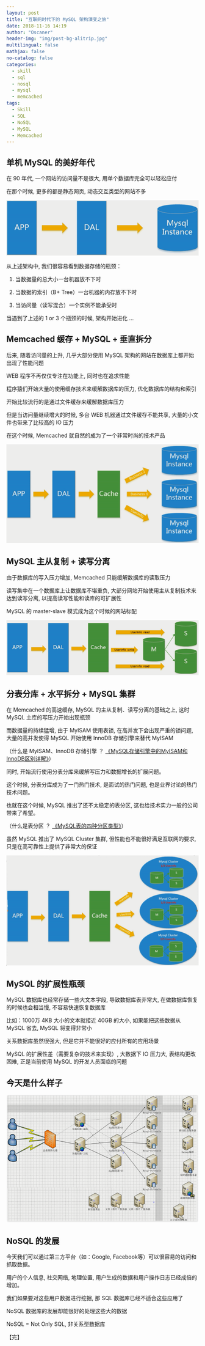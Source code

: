 ```yaml
---
layout: post
title: "互联网时代下的 MySQL 架构演变之旅"
date: 2018-11-16 14:19
author: "Oscaner"
header-img: "img/post-bg-alitrip.jpg"
multilingual: false
mathjax: false
no-catalog: false
categories:
  - skill
  - sql
  - nosql
  - mysql
  - memcached
tags:
  - Skill
  - SQL
  - NoSQL
  - MySQL
  - Memcached
---
```


## 单机 MySQL 的美好年代

在 90 年代, 一个网站的访问量不是很大, 用单个数据库完全可以轻松应付

在那个时候, 更多的都是静态网页, 动态交互类型的网站不多

![1.png](/assets/img/in-post/skill/sql/post-evolution-of-mysql-arch/1.png)

从上述架构中, 我们很容易看到数据存储的瓶颈：

1. 当数据量的总大小一台机器放不下时

2. 当数据的索引（B+ Tree）一台机器的内存放不下时

3. 当访问量（读写混合）一个实例不能承受时

当遇到了上述的 1 or 3 个瓶颈的时候, 架构开始进化 ...

## Memcached 缓存 + MySQL + 垂直拆分

后来, 随着访问量的上升, 几乎大部分使用 MySQL 架构的网站在数据库上都开始出现了性能问题

WEB 程序不再仅仅专注在功能上, 同时也在追求性能

程序猿们开始大量的使用缓存技术来缓解数据库的压力, 优化数据库的结构和索引

开始比较流行的是通过文件缓存来缓解数据库压力

但是当访问量继续增大的时候, 多台 WEB 机器通过文件缓存不能共享, 大量的小文件也带来了比较高的 IO 压力

在这个时候, Memcached 就自然的成为了一个非常时尚的技术产品

![2.png](/assets/img/in-post/skill/sql/post-evolution-of-mysql-arch/2.png)

## MySQL 主从复制 + 读写分离

由于数据库的写入压力增加, Memcached 只能缓解数据库的读取压力

读写集中在一个数据库上让数据库不堪重负, 大部分网站开始使用主从复制技术来达到读写分离, 以提高读写性能和读库的可扩展性

MySQL 的 master-slave 模式成为这个时候的网站标配

![3.png](/assets/img/in-post/skill/sql/post-evolution-of-mysql-arch/3.png)

## 分表分库 + 水平拆分 + MySQL 集群

在 Memcached 的高速缓存, MySQL 的主从复制、读写分离的基础之上, 这时 MySQL 主库的写压力开始出现瓶颈

而数据量的持续猛增, 由于 MyISAM 使用表锁, 在高并发下会出现严重的锁问题, 大量的高并发使得 MySQL 开始使用 InnoDB 存储引擎来替代 MyISAM

（什么是 MyISAM、InnoDB 存储引擎 ？ <a href="https://blog.csdn.net/perfectsorrow/article/details/80150672">《MySQL存储引擎中的MyISAM和InnoDB区别详解》</a>）

同时, 开始流行使用分表分库来缓解写压力和数据增长的扩展问题。

这个时候, 分表分库成为了一门热门技术, 是面试的热门问题, 也是业界讨论的热门技术问题。

也就在这个时候, MySQL 推出了还不太稳定的表分区, 这也给技术实力一般的公司带来了希望。

（什么是表分区 ？ <a href="https://www.cnblogs.com/mliudong/p/3625522.html">《MySQL表的四种分区类型》</a>）

虽然 MySQL 推出了 MySQL Cluster 集群, 但性能也不能很好满足互联网的要求, 只是在高可靠性上提供了非常大的保证

![4.png](/assets/img/in-post/skill/sql/post-evolution-of-mysql-arch/4.png)

## MySQL 的扩展性瓶颈

MySQL 数据库也经常存储一些大文本字段, 导致数据库表非常大, 在做数据库恢复的时候也会相当慢, 不容易快速恢复数据库

比如：1000万 4KB 大小的文本就接近 40GB 的大小, 如果能把这些数据从 MySQL 省去, MySQL 将变得非常小

关系数据库虽然很强大, 但是它并不能很好的应付所有的应用场景

MySQL 的扩展性差（需要复杂的技术来实现）, 大数据下 IO 压力大, 表结构更改困难, 正是当前使用 MySQL 的开发人员面临的问题

## 今天是什么样子

![5.png](/assets/img/in-post/skill/sql/post-evolution-of-mysql-arch/5.png)

## NoSQL 的发展

今天我们可以通过第三方平台（如：Google, Facebook等）可以很容易的访问和抓取数据。

用户的个人信息, 社交网络, 地理位置, 用户生成的数据和用户操作日志已经成倍的增加。

我们如果要对这些用户数据进行挖掘, 那 SQL 数据库已经不适合这些应用了

NoSQL 数据库的发展却能很好的处理这些大的数据

NoSQL = Not Only SQL, 非关系型数据库

【完】
